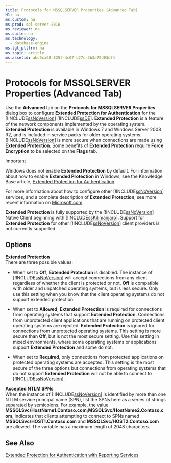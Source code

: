 ```yaml
---
title: Protocols for MSSQLSERVER Properties (Advanced Tab)
H1: na
ms.custom: na
ms.prod: sql-server-2016
ms.reviewer: na
ms.suite: na
ms.technology: 
  - database-engine
ms.tgt_pltfrm: na
ms.topic: article
ms.assetid: abd5ca68-825f-4c07-b27c-3b3a79d03d74
---
```

# Protocols for MSSQLSERVER Properties (Advanced Tab)
  Use the **Advanced** tab on the **Protocols for MSSQLSERVER Properties** dialog box to configure **Extended Protection for Authentication** for the [!INCLUDE[ssNoVersion](../../Topics/TopicNameContainA/includes/ssNoVersion_md.md)] [!INCLUDE[ssDE](../../Topics/TopicNameContainA/includes/ssDE_md.md)]. **Extended Protection** is a feature of the network components implemented by the operating system. **Extended Protection** is available in Windows 7 and Windows Server 2008 R2, and is included in service packs for older operating systems. [!INCLUDE[ssNoVersion](../../Topics/TopicNameContainA/includes/ssNoVersion_md.md)] is more secure when connections are made using **Extended Protection**. Some benefits of **Extended Protection** require **Force Encryption** to be selected on the **Flags** tab.  
  
> [!IMPORTANT]  
>  Windows does not enable **Extended Protection** by default. For information about how to enable **Extended Protection** in Windows, see the Knowledge Base article, [Extended Protection for Authentication](http://go.microsoft.com/fwlink/?LinkId=178431).  
  
 For more information about how to configure other [!INCLUDE[ssNoVersion](../../Topics/TopicNameContainA/includes/ssNoVersion_md.md)] services, and a complete description of **Extended Protection**, see more recent information on [Microsoft.com](http://go.microsoft.com/fwlink/?LinkId=177752).  
  
 **Extended Protection** is fully supported by the [!INCLUDE[ssNoVersion](../../Topics/TopicNameContainA/includes/ssNoVersion_md.md)] Native Client beginning with [!INCLUDE[ssKilimanjaro](../../Topics/TopicNameContainA/includes/ssKilimanjaro_md.md)]. Support for **Extended Protection** for other [!INCLUDE[ssNoVersion](../../Topics/TopicNameContainA/includes/ssNoVersion_md.md)] client providers is not currently supported.  
  
## Options  
 **Extended Protection**  
 There are three possible values:  
  
-   When set to **Off**, **Extended Protection** is disabled. The instance of [!INCLUDE[ssNoVersion](../../Topics/TopicNameContainA/includes/ssNoVersion_md.md)] will accept connections from any client regardless of whether the client is protected or not. **Off** is compatible with older and unpatched operating systems, but is less secure. Only use this setting when you know that the client operating systems do not support extended protection.  
  
-   When set to **Allowed**, **Extended Protection** is required for connections from operating systems that support **Extended Protection**. Connections from unprotected client applications that are running on protected client operating systems are rejected. **Extended Protection** is ignored for connections from unprotected operating systems. This setting is more secure than **Off**, but is not the most secure setting. Use this setting in mixed environments, where some operating systems or applications support **Extended Protection** and some do not.  
  
-   When set to **Required**, only connections from protected applications on protected operating systems are accepted. This setting is the most secure of the three options but connections from operating systems that do not support **Extended Protection** will not be able to connect to [!INCLUDE[ssNoVersion](../../Topics/TopicNameContainA/includes/ssNoVersion_md.md)].  
  
 **Accepted NTLM SPNs**  
 When the instance of [!INCLUDE[ssNoVersion](../../Topics/TopicNameContainA/includes/ssNoVersion_md.md)] is identified by more than one NTLM service principal name (SPN), list the SPNs here as a series of strings separated by semicolons. For example, the value **MSSQLSvc/HostName1.Contoso.com;MSSQLSvc/HostName2.Contoso.com**, indicates that clients attempting to connect to SPNs named **MSSQLSvc/HOST1.Contoso.com** and **MSSQLSvc/HOST2.Contoso.com** are allowed. The variable has a maximum length of 2048 characters.  
  
## See Also  
 [Extended Protection for Authentication with Reporting Services](../../Topics/TopicNameNotContainA/Extended-Protection-for-Authentication-with-Reporting-Services.md)  
  
  